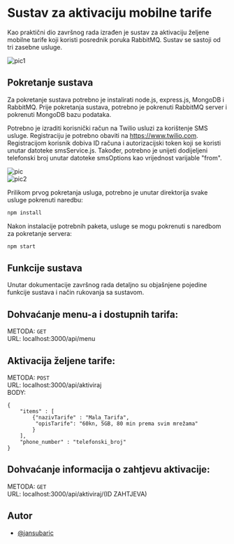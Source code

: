 # Sustav za aktivaciju mobilne tarife

Kao praktični dio završnog rada izrađen je sustav za aktivaciju željene mobilne tarife koji koristi posrednik poruka RabbitMQ. 
Sustav se sastoji od tri zasebne usluge. 

![pic1](https://i.postimg.cc/441G6D8S/Screenshot-40.png) 

## Pokretanje sustava
Za pokretanje sustava potrebno je instalirati node.js, express.js, MongoDB i RabbitMQ. 
Prije pokretanja sustava, potrebno je pokrenuti RabbitMQ server i pokrenuti MongoDB bazu podataka.

Potrebno je izraditi korisnički račun na Twilio usluzi za korištenje SMS usluge. Registraciju je potrebno obaviti na https://www.twilio.com. Registracijom korisnik dobiva ID računa i autorizacijski token koji se koristi unutar datoteke smsService.js. Također, potrebno je unijeti dodijeljeni telefonski broj unutar datoteke smsOptions kao vrijednost varijable "from". 

![pic](https://i.postimg.cc/tCtjzL2c/Screenshot-42.png) <br />
![pic2](https://i.postimg.cc/J0b6cCc4/Screenshot-44.png)

Prilikom prvog pokretanja usluga, potrebno je unutar direktorija svake usluge pokrenuti naredbu:
 ```bash
npm install
```
Nakon instalacije potrebnih paketa, usluge se mogu pokrenuti s naredbom za pokretanje servera:
 ```bash
npm start
```

## Funkcije sustava
Unutar dokumentacije završnog rada detaljno su objašnjene pojedine funkcije sustava i način rukovanja sa sustavom.

## Dohvaćanje menu-a i dostupnih tarifa:

METODA: ```GET``` <br />
URL: localhost:3000/api/menu

## Aktivacija željene tarife:

METODA: ```POST``` <br />
URL: localhost:3000/api/aktiviraj <br />
BODY: 
``` 
{
    "items" : [
        {"nazivTarife" : "Mala_Tarifa",
         "opisTarife": "60kn, 5GB, 80 min prema svim mrežama"
        }
    ],
    "phone_number" : "telefonski_broj"
} 
```

## Dohvaćanje informacija o zahtjevu aktivacije:

METODA: ```GET``` <br />
URL: localhost:3000/api/aktiviraj/(ID ZAHTJEVA)

## Autor

- [@jansubaric](https://www.github.com/jansubaric)

